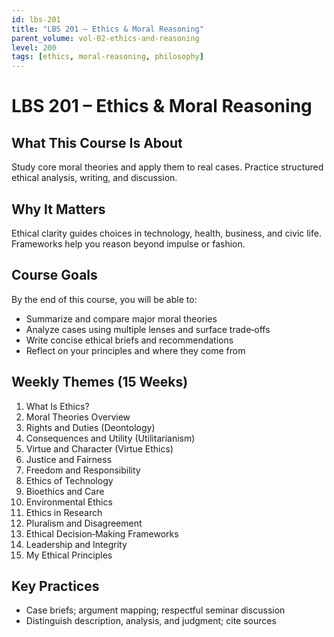 ```yaml
---
id: lbs-201
title: "LBS 201 – Ethics & Moral Reasoning"
parent_volume: vol-02-ethics-and-reasoning
level: 200
tags: [ethics, moral-reasoning, philosophy]
---
```


# LBS 201 – Ethics & Moral Reasoning

## What This Course Is About
Study core moral theories and apply them to real cases. Practice structured ethical analysis, writing, and discussion.

## Why It Matters
Ethical clarity guides choices in technology, health, business, and civic life. Frameworks help you reason beyond impulse or fashion.

## Course Goals
By the end of this course, you will be able to:
- Summarize and compare major moral theories
- Analyze cases using multiple lenses and surface trade‑offs
- Write concise ethical briefs and recommendations
- Reflect on your principles and where they come from

## Weekly Themes (15 Weeks)
1. What Is Ethics?
2. Moral Theories Overview
3. Rights and Duties (Deontology)
4. Consequences and Utility (Utilitarianism)
5. Virtue and Character (Virtue Ethics)
6. Justice and Fairness
7. Freedom and Responsibility
8. Ethics of Technology
9. Bioethics and Care
10. Environmental Ethics
11. Ethics in Research
12. Pluralism and Disagreement
13. Ethical Decision‑Making Frameworks
14. Leadership and Integrity
15. My Ethical Principles

## Key Practices
- Case briefs; argument mapping; respectful seminar discussion
- Distinguish description, analysis, and judgment; cite sources

